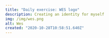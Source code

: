 ```yaml
---
title: "Daily exercise: WES logo"
description: Creating an identity for myself 
img: /img/wes.png
alt: Wes
created: "2020-10-28T10:58:51.640Z"
---
```


